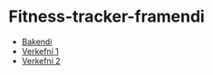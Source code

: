 # Fitness-tracker-framendi

- [Bakendi](https://github.com/nth15/Fitness-Tracker)
- [Verkefni 1](https://github.com/arnarsnaeland/Fitness-tracker-framendi/blob/master/onnur_gogn/Verkefni1.pdf)
- [Verkefni 2](https://github.com/arnarsnaeland/Fitness-tracker-framendi/blob/master/onnur_gogn/verkefni2.pdf)

